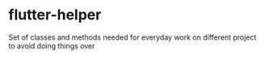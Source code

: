 # flutter-helper
Set of classes and methods needed for everyday work on different project to avoid doing things over
